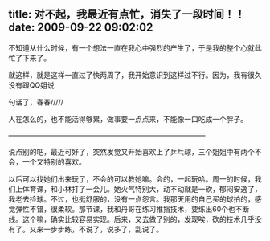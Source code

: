 title: 对不起，我最近有点忙，消失了一段时间！！
date: 2009-09-22 09:02:02
---

<p>不知道从什么时候，有一个想法一直在我心中强烈的产生了，于是我的整个心就此忙了下来了。</p>
<p>就这样，就是这样一直过了快两周了，我开始意识到这样过不行。因为，我有很久没有跟QQ姐说</p>
<p>句话了，春春/////</p>
<p>人在怎么的，也不能活得够累，做事要一点点来，不能像一口吃成一个胖子。</p>
<p>&mdash;&mdash;&mdash;&mdash;&mdash;&mdash;&mdash;&mdash;&mdash;&mdash;&mdash;&mdash;&mdash;&mdash;&mdash;&mdash;&mdash;&mdash;&mdash;&mdash;&mdash;&mdash;&mdash;&mdash;&mdash;&mdash;&mdash;&mdash;</p>
<p>说点别的吧，最近可好了，突然发觉又开始喜欢上了乒乓球，三个姐姐中有两个不会，一个又特别的喜欢。</p>
<p>以后可以找她们出来玩了，不会的可以教她嘛。会的，一起玩哈。周一的时候，我们上体育课，和小林打了一会儿。她火气特别大，动不动就是一砍，郁闷安逸了，我老去捡球。不过，也挺舒服的，没有一点怨言。我那天用的自己买的球拍的，感觉弹性不错，很柔软。那节课，我和丹哥在练习推挡技术，要练出60个也不断线。这个嘛，确实比较容易实现。后来，又去做了别的，发现唉，砍的技术几乎没有了。又来一步步练，不说了，说多了，乱说了。</p>